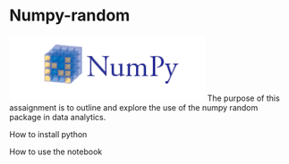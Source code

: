 # Numpy-random


![title](images/numpya.png)
The purpose of this assaignment is to outline and explore the use of the numpy random package in 
data analytics.



How to install python


How to use the notebook





